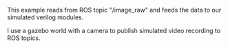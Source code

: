 This example reads from ROS topic "/image_raw" and feeds the data to our simulated verilog modules. 

I use a gazebo world with a camera to publish simulated video recording to ROS topics. 



